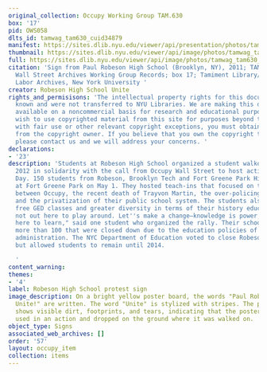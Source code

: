```yaml
---
original_collection: Occupy Working Group TAM.630
box: '17'
pid: OWS058
dlts_id: tamwag_tam630_cuid34879
manifest: https://sites.dlib.nyu.edu/viewer/api/presentation/photos/tamwag_tam630_cuid34879/manifest.json
thumbnail: https://sites.dlib.nyu.edu/viewer/api/image/photos/tamwag_tam630_cuid34879/1/full/256,/0/default.jpg
full: https://sites.dlib.nyu.edu/viewer/api/image/photos/tamwag_tam630_cuid34879/1/full/256,/0/default.jpg
citation: 'Sign from Paul Robeson High School (Brooklyn, NY), 2011; TAM.630 Occupy
  Wall Street Archives Working Group Records; box 17; Tamiment Library/Robert F. Wagner
  Labor Archives, New York University '
creator: Robeson High School Unite
rights_and_permisisons: 'The intellectual property rights for this document are not
  known and were not transferred to NYU Libraries. We are making this document publicly
  available on a noncommercial basis for research and educational purposes. If you
  wish to use copyrighted material from this site for purposes beyond those in accordance
  with fair use or other relevant copyright exceptions, you must obtain permission
  from the copyright owner. If you believe that you own the copyright to this document,
  please contact us and we will address your concerns. '
declarations:
- '23'
description: 'Students at Robeson High School organized a student walkout on May 1,
  2012 in solidarity with the call from Occupy Wall Street to host actions on May
  Day. 150 students from Robeson, Brooklyn Tech and Fort Greene Park High school met
  at Fort Greene Park on May 1. They hosted teach-ins that focused on the connections
  between Occupy, the recent death of Trayvon Martin, the over-policing of their communities,
  and the privatization of their public school system. The students also called for
  free GED classes and greater diversity in terms of their history education. "We''re
  not out here to play around. Let''s make a change—knowledge is power, we''re out
  here to learn," said one student who organized the rally. Their school was one of
  more than 100 that were closed down due to the education policies of the Bloomberg
  administration. The NYC Department of Education voted to close Robeson in 2011,
  but allowed students to remain until 2014.

  '
content_warning:
themes:
- '4'
label: Robeson High School protest sign
image_description: On a bright yellow poster board, the words "Paul Robeson High School
  Unite!" are written. The word "Unite" is stylized with stripes. The poster board
  shows visible dirt, footprints, and tears, indicating that the poster was likely
  used in an action and dropped on the ground where it was walked on.
object_type: Signs
associated_web_archives: []
order: '57'
layout: occupy_item
collection: items
---
```


